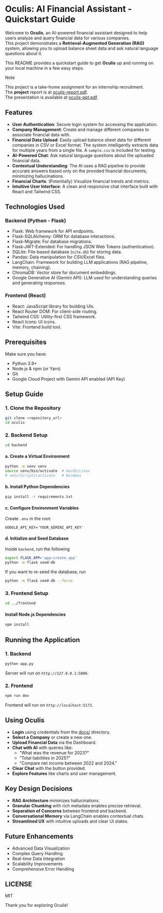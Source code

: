 # Oculis: AI Financial Assistant - Quickstart Guide

Welcome to **Oculis**, an AI-powered financial assistant designed to help users analyze and query financial data for various companies.  
This project demonstrates a **Retrieval-Augmented Generation (RAG)** system, allowing you to upload balance sheet data and ask natural language questions about it.

This README provides a quickstart guide to get **Oculis** up and running on your local machine in a few easy steps.

> [!NOTE]  
> This project is a take-home assignment for an internship recruitment.  
> The **project** report is at [oculis-report.pdf](https://github.com/tanvincible/oculis/blob/main/oculis-report.pdf).  
> The presentation is available at [oculis-ppt.pdf](https://github.com/tanvincible/oculis/blob/main/oculis-ppt.pdf).

## Features

- **User Authentication**: Secure login system for accessing the application.
- **Company Management**: Create and manage different companies to associate financial data with.
- **Financial Data Upload**: Easily upload balance sheet data for different companies in CSV or Excel format. The system intelligently extracts data for multiple years from a single file. A `sample.csv` is included for testing.
- **AI-Powered Chat**: Ask natural language questions about the uploaded financial data.
- **Contextual Understanding**: The AI uses a RAG pipeline to provide accurate answers based only on the provided financial documents, minimizing hallucinations.
- **Financial Charts**: (Potentially) Visualize financial trends and metrics.
- **Intuitive User Interface**: A clean and responsive chat interface built with React and Tailwind CSS.

## Technologies Used

### Backend (Python - Flask)
- Flask: Web framework for API endpoints.
- Flask-SQLAlchemy: ORM for database interactions.
- Flask-Migrate: For database migrations.
- Flask-JWT-Extended: For handling JSON Web Tokens (authentication).
- SQLite: File-based database (`site.db`) for storing data.
- Pandas: Data manipulation for CSV/Excel files.
- LangChain: Framework for building LLM applications (RAG pipeline, memory, chaining).
- ChromaDB: Vector store for document embeddings.
- Google Generative AI (Gemini API): LLM used for understanding queries and generating responses.

### Frontend (React)
- React: JavaScript library for building UIs.
- React Router DOM: For client-side routing.
- Tailwind CSS: Utility-first CSS framework.
- React Icons: UI icons.
- Vite: Frontend build tool.

## Prerequisites

Make sure you have:
- Python 3.9+
- Node.js & npm (or Yarn)
- Git
- Google Cloud Project with Gemini API enabled (API Key)

## Setup Guide

### 1. Clone the Repository

```bash
git clone <repository_url>
cd oculis
```

### 2. Backend Setup

```bash
cd backend
```

#### a. Create a Virtual Environment

```bash
python -m venv venv
source venv/bin/activate  # macOS/Linux
# venv\Scripts\activate   # Windows
```

#### b. Install Python Dependencies

```bash
pip install -r requirements.txt
```

#### c. Configure Environment Variables

Create `.env` in the root:

```env
GOOGLE_API_KEY='YOUR_GEMINI_API_KEY'
```

#### d. Initialize and Seed Database

Inside `backend`, run the following

```bash
export FLASK_APP='app:create_app'
python -m flask seed-db 
```

If you want to re-seed the database, run

```bash
python -m flask seed-db --force
```

### 3. Frontend Setup

```bash
cd ../frontend
```

#### Install Node.js Dependencies

```bash
npm install
```

## Running the Application

### 1. Backend

```bash
python app.py
```

Server will run on `http://127.0.0.1:5000`.

### 2. Frontend

```bash
npm run dev
```

Frontend will run on `http://localhost:5173`.

## Using Oculis

* **Login** using credentials from the [docs/](https://tanvincible.github.io/oculis) directory.
* **Select a Company** or create a new one.
* **Upload Financial Data** via the Dashboard.
* **Chat with AI** with queries like:
  * "What was the revenue for 2023?"
  * "Total liabilities in 2025?"
  * "Compare net income between 2022 and 2024."
* **Clear Chat** with the button provided.
* **Explore Features** like charts and user management.

## Key Design Decisions

* **RAG Architecture** minimizes hallucinations.
* **Granular Chunking** with rich metadata enables precise retrieval.
* **Separation of Concerns** between frontend and backend.
* **Conversational Memory** via LangChain enables contextual chats.
* **Streamlined UX** with intuitive uploads and clear UI states.

## Future Enhancements

* Advanced Data Visualization
* Complex Query Handling
* Real-time Data Integration
* Scalability Improvements
* Comprehensive Error Handling

## LICENSE

MIT

Thank you for exploring Oculis!
